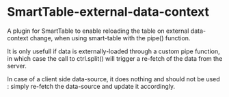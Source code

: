 # SmartTable-external-data-context
A plugin for SmartTable to enable reloading the table on external data-context change, when using smart-table with the pipe() function.

It is only usefull if data is externally-loaded through a custom pipe function, in which case the call to ctrl.split() will trigger a re-fetch of the data from the server.

In case of a client side data-source, it does nothing and should not be used : simply re-fetch the data-source and update it accordingly.
